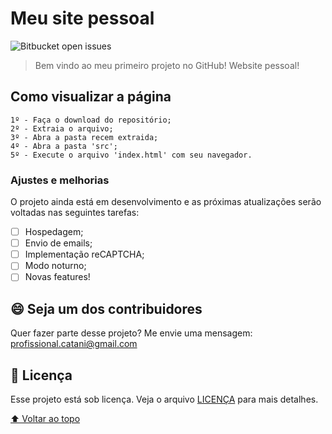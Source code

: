 # Meu site pessoal

<!---Esses são exemplos. Veja https://shields.io para outras pessoas ou para personalizar este conjunto de escudos. Você pode querer incluir dependências, status do projeto e informações de licença aqui--->

![Bitbucket open issues](https://img.shields.io/bitbucket/issues-raw/mathcatani/MyWebPortfolio?style=for-the-badge)

> Bem vindo ao meu primeiro projeto no GitHub! Website pessoal!

## Como visualizar a página

```
1º - Faça o download do repositório;
2º - Extraia o arquivo;
3º - Abra a pasta recem extraida;
4º - Abra a pasta 'src';
5º - Execute o arquivo 'index.html' com seu navegador.
```
### Ajustes e melhorias

O projeto ainda está em desenvolvimento e as próximas atualizações serão voltadas nas seguintes tarefas:

- [ ] Hospedagem;
- [ ] Envio de emails;
- [ ] Implementação reCAPTCHA;
- [ ] Modo noturno;
- [ ] Novas features!

## 😄 Seja um dos contribuidores<br>

Quer fazer parte desse projeto? Me envie uma mensagem: profissional.catani@gmail.com

## 📝 Licença

Esse projeto está sob licença. Veja o arquivo [LICENÇA](LICENSE.md) para mais detalhes.

[⬆ Voltar ao topo](#nome-do-projeto)<br>
